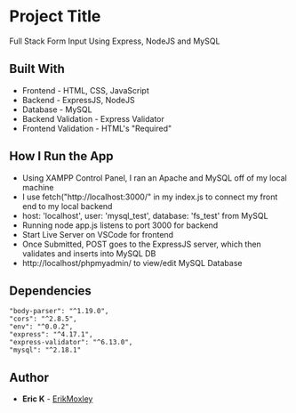 # Project Title

Full Stack Form Input Using Express, NodeJS and MySQL

## Built With

- Frontend - HTML, CSS, JavaScript
- Backend - ExpressJS, NodeJS
- Database - MySQL
- Backend Validation - Express Validator
- Frontend Validation - HTML's "Required"

## How I Run the App

- Using XAMPP Control Panel, I ran an Apache and MySQL off of my local machine
- I use fetch("http://localhost:3000/" in my index.js to connect my front end to my local backend
- host: 'localhost', user: 'mysql_test', database: 'fs_test' from MySQL
- Running node app.js listens to port 3000 for backend
- Start Live Server on VSCode for frontend
- Once Submitted, POST goes to the ExpressJS server, which then validates and inserts into MySQL DB
- http://localhost/phpmyadmin/ to view/edit MySQL Database
## Dependencies
    "body-parser": "^1.19.0",
    "cors": "^2.8.5",
    "env": "^0.0.2",
    "express": "^4.17.1",
    "express-validator": "^6.13.0",
    "mysql": "^2.18.1"
## Author

  - **Eric K** - 
    [ErikMoxley](https://github.com/ErikMoxley)

    